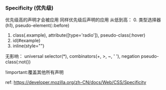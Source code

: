 ### Specificity (优先级)
优先级高的声明才会被应用
同样优先级后声明的应用
从低到高：
0. 类型选择器(h1), pseudo-element(::before)
1. class(.example), attribute([type='radio']), pseudo-class(:hover)
2. id(#example)
3. inline(style="")

无影响：
universal selector(*), combinators(+, >, ~, ' '), negation pseudo-class(:not())

!important:覆盖其他所有声明

ref: 
https://developer.mozilla.org/zh-CN/docs/Web/CSS/Specificity
